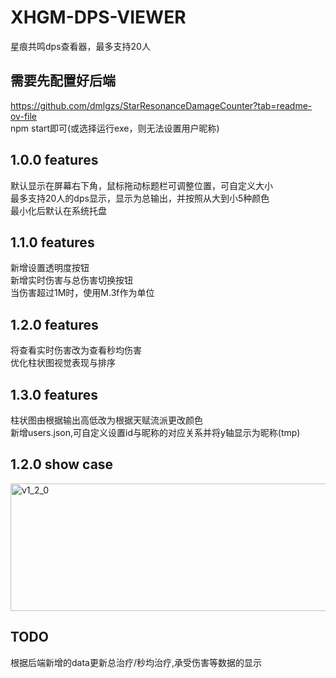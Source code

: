 # XHGM-DPS-VIEWER
星痕共鸣dps查看器，最多支持20人

## 需要先配置好后端
https://github.com/dmlgzs/StarResonanceDamageCounter?tab=readme-ov-file<br>
npm start即可(或选择运行exe，则无法设置用户昵称)

## 1.0.0 features
默认显示在屏幕右下角，鼠标拖动标题栏可调整位置，可自定义大小<br>
最多支持20人的dps显示，显示为总输出，并按照从大到小5种颜色<br>
最小化后默认在系统托盘<br>

## 1.1.0 features
新增设置透明度按钮<br>
新增实时伤害与总伤害切换按钮<br>
当伤害超过1M时，使用M.3f作为单位<br>

## 1.2.0 features
将查看实时伤害改为查看秒均伤害<br>
优化柱状图视觉表现与排序<br>

## 1.3.0 features
柱状图由根据输出高低改为根据天赋流派更改颜色<br>
新增users.json,可自定义设置id与昵称的对应关系并将y轴显示为昵称(tmp)<br>

## 1.2.0 show case
<img width="543" height="204" alt="v1_2_0" src="https://github.com/user-attachments/assets/a117f453-fcef-4b15-8a23-b7946ef9762e" />

## TODO
根据后端新增的data更新总治疗/秒均治疗,承受伤害等数据的显示


